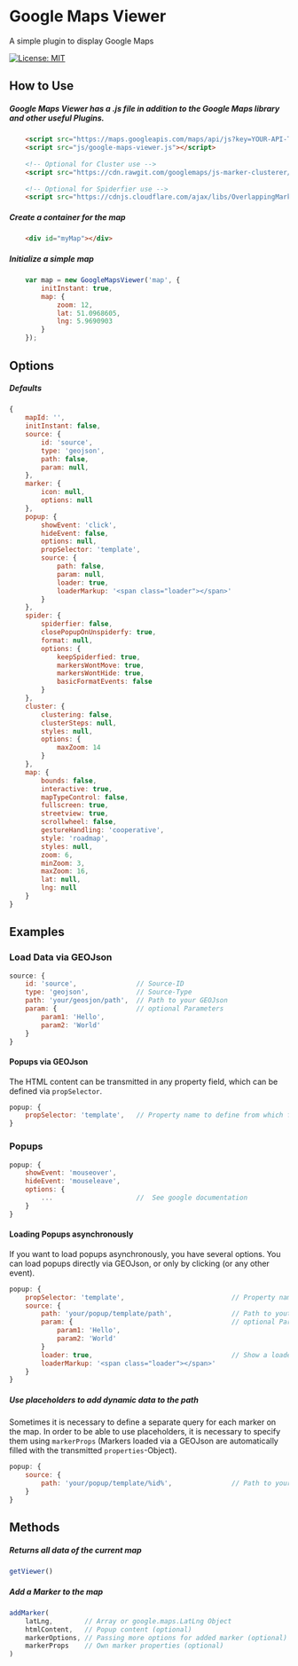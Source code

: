 # Google Maps Viewer
A simple plugin to display Google Maps

[![License: MIT](https://img.shields.io/badge/License-MIT-yellow.svg)](https://github.com/doishub/google-maps-viewer/blob/master/LICENSE)

## How to Use
##### Google Maps Viewer has a .js file in addition to the Google Maps library and other useful Plugins.
```html
    <script src="https://maps.googleapis.com/maps/api/js?key=YOUR-API-TOKEN&callback=onGoogleMapsApiReady" async></script>
    <script src="js/google-maps-viewer.js"></script>
    
    <!-- Optional for Cluster use -->
    <script src="https://cdn.rawgit.com/googlemaps/js-marker-clusterer/gh-pages/src/markerclusterer.js"></script>
    
    <!-- Optional for Spiderfier use -->
    <script src="https://cdnjs.cloudflare.com/ajax/libs/OverlappingMarkerSpiderfier/1.0.3/oms.min.js"></script>
```

##### Create a container for the map
```html
    <div id="myMap"></div>
```

##### Initialize a simple map
 ```javascript
     var map = new GoogleMapsViewer('map', {
         initInstant: true,
         map: {
             zoom: 12,
             lat: 51.0968605,
             lng: 5.9690903
         }
     });
 ```
 
## Options
##### Defaults
```javascript
{
    mapId: '',
    initInstant: false,
    source: {
        id: 'source',
        type: 'geojson',
        path: false,
        param: null,
    },
    marker: {
        icon: null,
        options: null
    },
    popup: {
        showEvent: 'click',
        hideEvent: false,
        options: null,
        propSelector: 'template',
        source: {
            path: false,
            param: null,
            loader: true,
            loaderMarkup: '<span class="loader"></span>'
        }
    },
    spider: {
        spiderfier: false,
        closePopupOnUnspiderfy: true,
        format: null,
        options: {
            keepSpiderfied: true,
            markersWontMove: true,
            markersWontHide: true,
            basicFormatEvents: false
        }
    },
    cluster: {
        clustering: false,
        clusterSteps: null,
        styles: null,
        options: {
            maxZoom: 14
        }
    },
    map: {
        bounds: false,
        interactive: true,
        mapTypeControl: false,
        fullscreen: true,
        streetview: true,
        scrollwheel: false,
        gestureHandling: 'cooperative',
        style: 'roadmap',
        styles: null,
        zoom: 6,
        minZoom: 3,
        maxZoom: 16,
        lat: null,
        lng: null
    }
}
```

## Examples
### Load Data via GEOJson
```javascript
source: {
    id: 'source',               // Source-ID
    type: 'geojson',            // Source-Type
    path: 'your/geosjon/path',  // Path to your GEOJson 
    param: {                    // optional Parameters
        param1: 'Hello',
        param2: 'World'
    }
}
``` 

#### Popups via GEOJson
The HTML content can be transmitted in any property field, which can be defined via `propSelector`.
```javascript
popup: {
    propSelector: 'template',   // Property name to define from which field the content of a popup is read (asynchronous only)
}
```

### Popups
```javascript
popup: {
    showEvent: 'mouseover', 
    hideEvent: 'mouseleave',
    options: {
        ...                     //  See google documentation
    }
}
```

#### Loading Popups asynchronously
If you want to load popups asynchronously, you have several options. You can load popups directly via GEOJson, or only by clicking (or any other event).
```javascript
popup: {
    propSelector: 'template',                           // Property name to define from which field the content of a popup is read (asynchronous only) 
    source: {
        path: 'your/popup/template/path',               // Path to yout HTML content
        param: {                                        // optional Parameters
            param1: 'Hello',
            param2: 'World'
        }
        loader: true,                                   // Show a loader while loading
        loaderMarkup: '<span class="loader"></span>'
    }
}
```

##### Use placeholders to add dynamic data to the path
Sometimes it is necessary to define a separate query for each marker on the map. In order to be able to use placeholders, it is necessary to specify them using `markerProps` (Markers loaded via a GEOJson are automatically filled with the transmitted `properties`-Object).
```javascript
popup: { 
    source: {
        path: 'your/popup/template/%id%',               // Path to your HTML content with placeholder
    }
}
```

## Methods

##### Returns all data of the current map 
```javascript
getViewer()
```

##### Add a Marker to the map 
```javascript
addMarker(
    latLng,        // Array or google.maps.LatLng Object
    htmlContent,   // Popup content (optional)
    markerOptions, // Passing more options for added marker (optional)
    markerProps    // Own marker properties (optional)
)
```